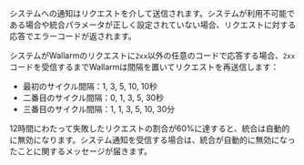 システムへの通知はリクエストを介して送信されます。システムが利用不可能である場合や統合パラメータが正しく設定されていない場合、リクエストに対する応答でエラーコードが返されます。

システムがWallarmのリクエストに`2xx`以外の任意のコードで応答する場合、`2xx`コードを受信するまでWallarmは間隔を置いてリクエストを再送信します：

* 最初のサイクル間隔：1, 3, 5, 10, 10秒
* 二番目のサイクル間隔：0, 1, 3, 5, 30秒
* 三番目のサイクル間隔：1, 1, 3, 5, 10, 30分

12時間にわたって失敗したリクエストの割合が60%に達すると、統合は自動的に無効になります。システム通知を受信する場合は、統合が自動的に無効になったことに関するメッセージが届きます。

<!-- ## デモ動画

<div class="video-wrapper">
  <iframe width="1280" height="720" src="https://www.youtube.com/embed/DVfoXYuBy-Y" frameborder="0" allow="accelerometer; autoplay; encrypted-media; gyroscope; picture-in-picture" allowfullscreen></iframe>
</div> -->
